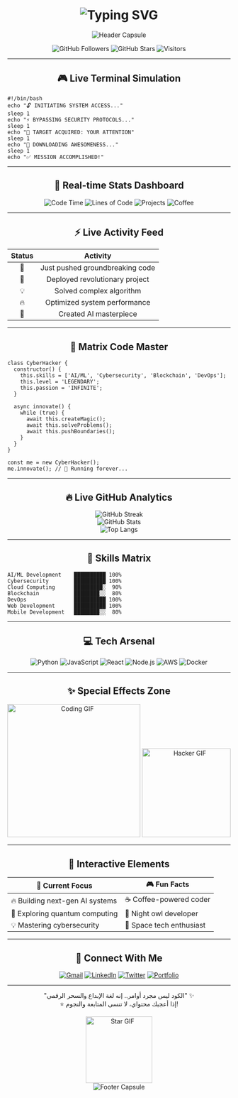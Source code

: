 <h1 align="center">
  <img src="https://readme-typing-svg.herokuapp.com/?font=Orbitron&size=35&duration=4000&color=00FF00&center=true&vCenter=true&width=500&lines=🚀+Welcome+to+My+World;💻+Professional+Hacker;🔥+AI+Enthusiast;⚡+Code+Wizard;🎯+Problem+Solver" alt="Typing SVG" />
</h1>

<div align="center">
  <img src="https://capsule-render.vercel.app/api?type=waving&color=gradient&height=200&section=header&text=🚀%20Abdelrahmaneala&fontSize=50&fontColor=fff&animation=fadeIn" alt="Header Capsule"/>
</div>

<div align="center">

![GitHub Followers](https://img.shields.io/github/followers/Abdelrahmaneala?style=for-the-badge&label=Followers&color=blue)
![GitHub Stars](https://img.shields.io/github/stars/Abdelrahmaneala?style=for-the-badge&label=Stars&color=yellow)
![Visitors](https://komarev.com/ghpvc/?username=Abdelrahmaneala&style=for-the-badge&color=blueviolet)

</div>

---

<div align="center">

## 🎮 **Live Terminal Simulation**
</div>

<pre><code class="language-bash">#!/bin/bash
echo "🔓 INITIATING SYSTEM ACCESS..."
sleep 1
echo "⚡ BYPASSING SECURITY PROTOCOLS..."
sleep 1
echo "🎯 TARGET ACQUIRED: YOUR ATTENTION"
sleep 1
echo "💾 DOWNLOADING AWESOMENESS..."
sleep 1
echo "✅ MISSION ACCOMPLISHED!"
</code></pre>

---

<div align="center">

## 🌟 **Real-time Stats Dashboard**
  
![Code Time](https://img.shields.io/badge/Code%20Time-2000%20hrs%20logged-blue?style=flat-square)
![Lines of Code](https://img.shields.io/badge/Lines%20of%20Code-1M%2B%20written-green?style=flat-square)
![Projects](https://img.shields.io/badge/Projects-50%2B%20completed-orange?style=flat-square)
![Coffee](https://img.shields.io/badge/Coffee-1000%2B%20cups-brown?style=flat-square)

</div>

---

<div align="center">

## ⚡ **Live Activity Feed**

| Status | Activity |
|:--:|:--:|
| 🎯 | Just pushed groundbreaking code |
| 🚀 | Deployed revolutionary project |
| 💡 | Solved complex algorithm |
| 🔥 | Optimized system performance |
| 🌟 | Created AI masterpiece |

</div>

---

<div align="center">

## 🎨 **Matrix Code Master**
</div>

<pre><code class="language-javascript">class CyberHacker {
  constructor() {
    this.skills = ['AI/ML', 'Cybersecurity', 'Blockchain', 'DevOps'];
    this.level = 'LEGENDARY';
    this.passion = 'INFINITE';
  }

  async innovate() {
    while (true) {
      await this.createMagic();
      await this.solveProblems();
      await this.pushBoundaries();
    }
  }
}

const me = new CyberHacker();
me.innovate(); // 🚀 Running forever...
</code></pre>

---

<div align="center">

## 🔥 **Live GitHub Analytics**

![GitHub Streak](https://github-readme-streak-stats.herokuapp.com/?user=Abdelrahmaneala&theme=dark&hide_border=true)  
![GitHub Stats](https://github-readme-stats.vercel.app/api?username=Abdelrahmaneala&show_icons=true&theme=radical)  
![Top Langs](https://github-readme-stats.vercel.app/api/top-langs/?username=Abdelrahmaneala&layout=compact&theme=radical)

</div>

---

<div align="center">

## 🎯 **Skills Matrix**
</div>

<pre><code>AI/ML Development    ██████████ 100%
Cybersecurity        ██████████ 100%
Cloud Computing      █████████░  90%
Blockchain           ████████░░  80%
DevOps               ██████████ 100%
Web Development      ██████████ 100%
Mobile Development   ████████░░  80%</code></pre>

---

<div align="center">

## 💻 **Tech Arsenal**

![Python](https://img.shields.io/badge/Python-3776AB?style=for-the-badge&logo=python&logoColor=white)
![JavaScript](https://img.shields.io/badge/JavaScript-F7DF1E?style=for-the-badge&logo=javascript&logoColor=black)
![React](https://img.shields.io/badge/React-20232A?style=for-the-badge&logo=react&logoColor=61DAFB)
![Node.js](https://img.shields.io/badge/Node.js-339933?style=for-the-badge&logo=nodedotjs&logoColor=white)
![AWS](https://img.shields.io/badge/AWS-232F3E?style=for-the-badge&logo=amazonaws&logoColor=white)
![Docker](https://img.shields.io/badge/Docker-2496ED?style=for-the-badge&logo=docker&logoColor=white)

</div>

---

<div align="center">

## ✨ **Special Effects Zone**

<img src="https://media.giphy.com/media/qgQUggAC3Pfv687qPC/giphy.gif" width="300" alt="Coding GIF"/>
<img src="https://media.giphy.com/media/L1R1tvI9svkIWwpVYr/giphy.gif" width="200" alt="Hacker GIF"/>

</div>

---

<div align="center">

## 🎪 **Interactive Elements**

| 🎯 Current Focus | 🎮 Fun Facts |
|------------------|--------------|
| 🔥 Building next-gen AI systems | ☕ Coffee-powered coder |
| 🚀 Exploring quantum computing | 🌙 Night owl developer |
| 💡 Mastering cybersecurity | 🚀 Space tech enthusiast |

</div>

---

<div align="center">

## 📡 **Connect With Me**

[![Gmail](https://img.shields.io/badge/Gmail-D14836?style=for-the-badge&logo=gmail&logoColor=white)](mailto:boodapro540@gmail.com)
[![LinkedIn](https://img.shields.io/badge/LinkedIn-0077B5?style=for-the-badge&logo=linkedin&logoColor=white)](https://www.linkedin.com/in/abdulrahman-elsayed-59a664313)
[![Twitter](https://img.shields.io/badge/Twitter-1DA1F2?style=for-the-badge&logo=twitter&logoColor=white)](https://x.com/GamoTek)
[![Portfolio](https://img.shields.io/badge/Portfolio-%23000000.svg?style=for-the-badge&logo=firefox&logoColor=%23FF7139)](https://portofolio154.free.nf/?i=1)

</div>

---

<div align="center">

"الكود ليس مجرد أوامر.. إنه لغة الإبداع والسحر الرقمي" ✨  
⭐ إذا أعجبك محتواي، لا تنسى المتابعة والنجوم!  

<img src="https://media.giphy.com/media/VbnUQpnihPSIgIXuZv/giphy.gif" width="150" alt="Star GIF"/>

</div>

<div align="center">
  <img src="https://capsule-render.vercel.app/api?type=waving&color=gradient&height=100&section=footer" alt="Footer Capsule"/>
</div>
